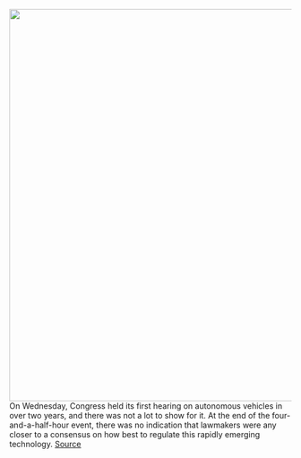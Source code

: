 <img src='https://cdn.vox-cdn.com/thumbor/OOUAIzg1fq5flTLsXXOL74lhJv8=/0x0:2040x1530/1200x800/filters:focal(857x602:1183x928)/cdn.vox-cdn.com/uploads/chorus_image/image/70467967/vpavic_4412_20210111_0003.0.jpg' width='700px' /><br/>
On Wednesday, Congress held its first hearing on autonomous vehicles in over two years, and there was not a lot to show for it. At the end of the four-and-a-half-hour event, there was no indication that lawmakers were any closer to a consensus on how best to regulate this rapidly emerging technology.
<a href='https://www.theverge.com/2022/2/3/22916045/congress-autonomous-vehicle-hearing-av-start-legislation'> Source <a/>